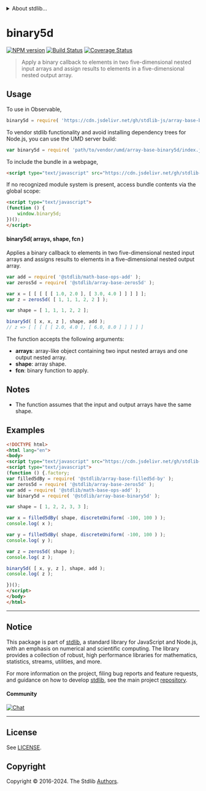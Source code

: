 <!--

@license Apache-2.0

Copyright (c) 2023 The Stdlib Authors.

Licensed under the Apache License, Version 2.0 (the "License");
you may not use this file except in compliance with the License.
You may obtain a copy of the License at

   http://www.apache.org/licenses/LICENSE-2.0

Unless required by applicable law or agreed to in writing, software
distributed under the License is distributed on an "AS IS" BASIS,
WITHOUT WARRANTIES OR CONDITIONS OF ANY KIND, either express or implied.
See the License for the specific language governing permissions and
limitations under the License.

-->


<details>
  <summary>
    About stdlib...
  </summary>
  <p>We believe in a future in which the web is a preferred environment for numerical computation. To help realize this future, we've built stdlib. stdlib is a standard library, with an emphasis on numerical and scientific computation, written in JavaScript (and C) for execution in browsers and in Node.js.</p>
  <p>The library is fully decomposable, being architected in such a way that you can swap out and mix and match APIs and functionality to cater to your exact preferences and use cases.</p>
  <p>When you use stdlib, you can be absolutely certain that you are using the most thorough, rigorous, well-written, studied, documented, tested, measured, and high-quality code out there.</p>
  <p>To join us in bringing numerical computing to the web, get started by checking us out on <a href="https://github.com/stdlib-js/stdlib">GitHub</a>, and please consider <a href="https://opencollective.com/stdlib">financially supporting stdlib</a>. We greatly appreciate your continued support!</p>
</details>

# binary5d

[![NPM version][npm-image]][npm-url] [![Build Status][test-image]][test-url] [![Coverage Status][coverage-image]][coverage-url] <!-- [![dependencies][dependencies-image]][dependencies-url] -->

> Apply a binary callback to elements in two five-dimensional nested input arrays and assign results to elements in a five-dimensional nested output array.

<section class="intro">

</section>

<!-- /.intro -->



<section class="usage">

## Usage

To use in Observable,

```javascript
binary5d = require( 'https://cdn.jsdelivr.net/gh/stdlib-js/array-base-binary5d@umd/browser.js' )
```

To vendor stdlib functionality and avoid installing dependency trees for Node.js, you can use the UMD server build:

```javascript
var binary5d = require( 'path/to/vendor/umd/array-base-binary5d/index.js' )
```

To include the bundle in a webpage,

```html
<script type="text/javascript" src="https://cdn.jsdelivr.net/gh/stdlib-js/array-base-binary5d@umd/browser.js"></script>
```

If no recognized module system is present, access bundle contents via the global scope:

```html
<script type="text/javascript">
(function () {
    window.binary5d;
})();
</script>
```

#### binary5d( arrays, shape, fcn )

Applies a binary callback to elements in two five-dimensional nested input arrays and assigns results to elements in a five-dimensional nested output array.

```javascript
var add = require( '@stdlib/math-base-ops-add' );
var zeros5d = require( '@stdlib/array-base-zeros5d' );

var x = [ [ [ [ [ 1.0, 2.0 ], [ 3.0, 4.0 ] ] ] ] ];
var z = zeros5d( [ 1, 1, 1, 2, 2 ] );

var shape = [ 1, 1, 1, 2, 2 ];

binary5d( [ x, x, z ], shape, add );
// z => [ [ [ [ [ 2.0, 4.0 ], [ 6.0, 8.0 ] ] ] ] ]
```

The function accepts the following arguments:

-   **arrays**: array-like object containing two input nested arrays and one output nested array.
-   **shape**: array shape.
-   **fcn**: binary function to apply.

</section>

<!-- /.usage -->

<section class="notes">

## Notes

-   The function assumes that the input and output arrays have the same shape.

</section>

<!-- /.notes -->

<section class="examples">

## Examples

<!-- eslint no-undef: "error" -->

```html
<!DOCTYPE html>
<html lang="en">
<body>
<script type="text/javascript" src="https://cdn.jsdelivr.net/gh/stdlib-js/random-base-discrete-uniform@umd/browser.js"></script>
<script type="text/javascript">
(function () {.factory;
var filled5dBy = require( '@stdlib/array-base-filled5d-by' );
var zeros5d = require( '@stdlib/array-base-zeros5d' );
var add = require( '@stdlib/math-base-ops-add' );
var binary5d = require( '@stdlib/array-base-binary5d' );

var shape = [ 1, 2, 2, 3, 3 ];

var x = filled5dBy( shape, discreteUniform( -100, 100 ) );
console.log( x );

var y = filled5dBy( shape, discreteUniform( -100, 100 ) );
console.log( y );

var z = zeros5d( shape );
console.log( z );

binary5d( [ x, y, z ], shape, add );
console.log( z );

})();
</script>
</body>
</html>
```

</section>

<!-- /.examples -->

<!-- Section for related `stdlib` packages. Do not manually edit this section, as it is automatically populated. -->

<section class="related">

</section>

<!-- /.related -->

<!-- Section for all links. Make sure to keep an empty line after the `section` element and another before the `/section` close. -->


<section class="main-repo" >

* * *

## Notice

This package is part of [stdlib][stdlib], a standard library for JavaScript and Node.js, with an emphasis on numerical and scientific computing. The library provides a collection of robust, high performance libraries for mathematics, statistics, streams, utilities, and more.

For more information on the project, filing bug reports and feature requests, and guidance on how to develop [stdlib][stdlib], see the main project [repository][stdlib].

#### Community

[![Chat][chat-image]][chat-url]

---

## License

See [LICENSE][stdlib-license].


## Copyright

Copyright &copy; 2016-2024. The Stdlib [Authors][stdlib-authors].

</section>

<!-- /.stdlib -->

<!-- Section for all links. Make sure to keep an empty line after the `section` element and another before the `/section` close. -->

<section class="links">

[npm-image]: http://img.shields.io/npm/v/@stdlib/array-base-binary5d.svg
[npm-url]: https://npmjs.org/package/@stdlib/array-base-binary5d

[test-image]: https://github.com/stdlib-js/array-base-binary5d/actions/workflows/test.yml/badge.svg?branch=v0.2.0
[test-url]: https://github.com/stdlib-js/array-base-binary5d/actions/workflows/test.yml?query=branch:v0.2.0

[coverage-image]: https://img.shields.io/codecov/c/github/stdlib-js/array-base-binary5d/main.svg
[coverage-url]: https://codecov.io/github/stdlib-js/array-base-binary5d?branch=main

<!--

[dependencies-image]: https://img.shields.io/david/stdlib-js/array-base-binary5d.svg
[dependencies-url]: https://david-dm.org/stdlib-js/array-base-binary5d/main

-->

[chat-image]: https://img.shields.io/gitter/room/stdlib-js/stdlib.svg
[chat-url]: https://app.gitter.im/#/room/#stdlib-js_stdlib:gitter.im

[stdlib]: https://github.com/stdlib-js/stdlib

[stdlib-authors]: https://github.com/stdlib-js/stdlib/graphs/contributors

[umd]: https://github.com/umdjs/umd
[es-module]: https://developer.mozilla.org/en-US/docs/Web/JavaScript/Guide/Modules

[deno-url]: https://github.com/stdlib-js/array-base-binary5d/tree/deno
[deno-readme]: https://github.com/stdlib-js/array-base-binary5d/blob/deno/README.md
[umd-url]: https://github.com/stdlib-js/array-base-binary5d/tree/umd
[umd-readme]: https://github.com/stdlib-js/array-base-binary5d/blob/umd/README.md
[esm-url]: https://github.com/stdlib-js/array-base-binary5d/tree/esm
[esm-readme]: https://github.com/stdlib-js/array-base-binary5d/blob/esm/README.md
[branches-url]: https://github.com/stdlib-js/array-base-binary5d/blob/main/branches.md

[stdlib-license]: https://raw.githubusercontent.com/stdlib-js/array-base-binary5d/main/LICENSE

</section>

<!-- /.links -->
